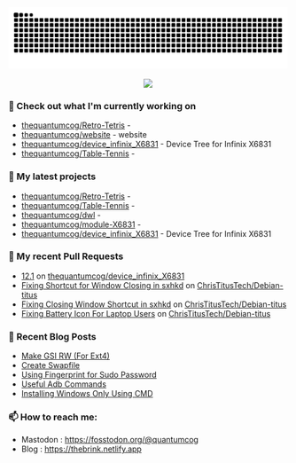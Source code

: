 <img src="https://raw.githubusercontent.com/thequantumcog/thequantumcog/output/github-contribution-grid-snake.svg" />
<p align="center"><a href="https://github.com/thequantumcog">
  <img align="center" src="https://github-readme-stats.vercel.app/api?username=thequantumcog&show_icons=true&theme=transparent&hide=contribs" />
</a></p>


### 👷 Check out what I'm currently working on

- [thequantumcog/Retro-Tetris](https://github.com/thequantumcog/Retro-Tetris) - 
- [thequantumcog/website](https://github.com/thequantumcog/website) - website
- [thequantumcog/device_infinix_X6831](https://github.com/thequantumcog/device_infinix_X6831) - Device Tree for Infinix X6831
- [thequantumcog/Table-Tennis](https://github.com/thequantumcog/Table-Tennis) - 
### 🌱 My latest projects

- [thequantumcog/Retro-Tetris](https://github.com/thequantumcog/Retro-Tetris) - 
- [thequantumcog/Table-Tennis](https://github.com/thequantumcog/Table-Tennis) - 
- [thequantumcog/dwl](https://github.com/thequantumcog/dwl) - 
- [thequantumcog/module-X6831](https://github.com/thequantumcog/module-X6831) - 
- [thequantumcog/device_infinix_X6831](https://github.com/thequantumcog/device_infinix_X6831) - Device Tree for Infinix X6831
### 🔨 My recent Pull Requests

- [12.1](https://github.com/thequantumcog/device_infinix_X6831/pull/1) on [thequantumcog/device_infinix_X6831](https://github.com/thequantumcog/device_infinix_X6831)
- [Fixing Shortcut for Window Closing in sxhkd](https://github.com/ChrisTitusTech/Debian-titus/pull/40) on [ChrisTitusTech/Debian-titus](https://github.com/ChrisTitusTech/Debian-titus)
- [Fixing Closing Window Shortcut in sxhkd](https://github.com/ChrisTitusTech/Debian-titus/pull/39) on [ChrisTitusTech/Debian-titus](https://github.com/ChrisTitusTech/Debian-titus)
- [Fixing Battery Icon For Laptop Users](https://github.com/ChrisTitusTech/Debian-titus/pull/37) on [ChrisTitusTech/Debian-titus](https://github.com/ChrisTitusTech/Debian-titus)
### 📰 Recent Blog Posts

- [Make GSI RW (For Ext4)](https://thebrink.netlify.app/make-gsi-rw/)
- [Create Swapfile](https://thebrink.netlify.app/create-swapfile/)
- [Using Fingerprint for Sudo Password](https://thebrink.netlify.app/using-fingerprint-for-sudo-password/)
- [Useful Adb Commands](https://thebrink.netlify.app/adb-tricks/)
- [Installing Windows Only Using CMD](https://thebrink.netlify.app/shenanigan-free-windows-installation/)
### 📫 How to reach me:
  - Mastodon   : <https://fosstodon.org/@quantumcog>
  - Blog   : <https://thebrink.netlify.app>
